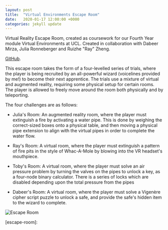 ```yaml
---
layout: post
title:  "Virtual Environments Escape Room"
date:   2020-01-17 12:00:00 +0000
categories: jekyll update
---
```


Virtual Reality Escape Room, created as coursework for our Fourth Year module Virtual Environments at UCL. Created in collaboration with Dabeer Mirza, Julia Ronneberger and Ruizhe "Ray" Zheng.

[GitHub][virtual-environments].

This escape room takes the form of a four-levelled series of trials, where the player is being recruited by an all-powerful wizard (voicelines provided by me!) to become their next apprentice. The trials use a mixture of virtual and augmented reality, requiring some physical setup for certain rooms. The player is allowed to freely move around the room both physically and by teleporting.

The four challenges are as follows:

- Julia's Room: An augmented reality room, where the player must extinguish a fire by activating a water pipe. This is done by weighing the correct-sized boxes onto a physical table, and then moving a physical pipe extension to align with the virtual pipes in order to complete the water flow.

- Ray's Room: A virtual room, where the player must extinguish a pattern of fire pits in the style of Whac-A-Mole by blowing into the VR headset's mouthpiece.

- Toby's Room: A virtual room, where the player must solve an air pressure problem by turning the valves on the pipes to unlock a key, as a four-node binary calculator. There is a series of locks which are disabled depending upon the total pressure from the pipes

- Dabeer's Room: A virtual room, where the player must solve a Vigenère cipher script puzzle to unlock a safe, and provide the safe's hidden item to the wizard to complete.

![Escape Room](../../../img/VE_Escape_Room.png "The four trials of our Escape Room.")

[virtual-environments]: https://github.com/Doberman0/Virtual-Environments
[escape-room]: 